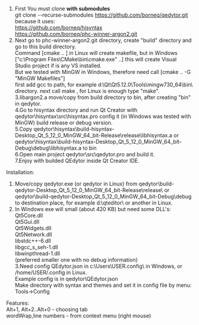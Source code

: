 1. First You must clone **with submodules**<br>
git clone --recurse-submodules https://github.com/borneq/qedytor.git<br>
because it uses:<br>
https://github.com/borneq/hisyntax<br>
https://github.com/borneq/phc-winner-argon2.git<br>
2. Next 
go to phc-winner-argon2.git directory, create "build" directory and go to this build directory.<br>
Command [cmake .. ] in Linux will create makefile, but in Windows ["c:\Program Files\CMake\bin\cmake.exe" ..]
this will create Visual Studio project if is any VS installed. <br>
But we tested with MinGW in Windows, therefore need call [cmake .. -G "MinGW Makefiles"]<br>
first add gcc to path, for example d:\Qt\Qt5.12.0\Tools\mingw730_64\bin\ directory.
next call make , for Linux is enough type "make".<br>
3.libargon2.a move/copy from build directory to bin, after creating "bin" in qedytor.<br>
4.Go to hisyntax directory and run Qt Creator with qedytor\hisyntax\src\hisyntax.pro 
config it (in Windows was tested with MinGW) build release or debug version.<br>
5.Copy qedytor\hisyntax\build-hisyntax-Desktop_Qt_5_12_0_MinGW_64_bit-Release\release\libhisyntax.a 
or qedytor\hisyntax\build-hisyntax-Desktop_Qt_5_12_0_MinGW_64_bit-Debug\debug\libhisyntax.a to bin <br>
6.Open main project qedytor\src\qedytor.pro and build it. <br>
7.Enjoy with builded QEdytor inside Qt Creator IDE.<br>

Installation:
1. Move/copy qedytor.exe (or qedytor in Linux) from qedytor\build-qedytor-Desktop_Qt_5_12_0_MinGW_64_bit-Release\release\ or 
qedytor\build-qedytor-Desktop_Qt_5_12_0_MinGW_64_bit-Debug\debug\
to destination place, for example d:\qteditor\ or another in Linux.<br>
2. In Windows exe will small (about 420 KB) but need some DLL's:<br>
Qt5Core.dll<br>
Qt5Gui.dll<br>
Qt5Widgets.dll<br>
Qt5Network.dll<br>
libstdc++-6.dll<br> 
libgcc_s_seh-1.dll<br>
libwinpthread-1.dll<br> 
(preferred smaller one with no debug information)<br>
3.Need config QEdytor.json in c:\Users\USER\.config\ in Windows, or /home/USER/.config in Linux.<br>
Example config is in qedytor\QEdytor.json <br>
Make directory with syntax and themes and set it in config file by menu: Tools->Config<br>

Features:<br>
Alt+1, Alt+2..Alt+0 - choosing tab <br>
wordWrap,line numbers - from context menu (right mouse) <br>